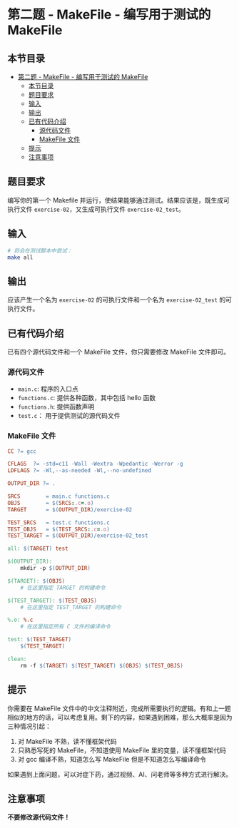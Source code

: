 # 第二题 - MakeFile - 编写用于测试的 MakeFile

## 本节目录

- [第二题 - MakeFile - 编写用于测试的 MakeFile](#第二题---makefile---编写用于测试的-makefile)
  - [本节目录](#本节目录)
  - [题目要求](#题目要求)
  - [输入](#输入)
  - [输出](#输出)
  - [已有代码介绍](#已有代码介绍)
    - [源代码文件](#源代码文件)
    - [MakeFile 文件](#makefile-文件)
  - [提示](#提示)
  - [注意事项](#注意事项)

## 题目要求

编写你的第一个 Makefile 并运行，使结果能够通过测试。结果应该是，既生成可执行文件 `exercise-02`，又生成可执行文件 `exercise-02_test`。

## 输入

```bash
# 将会在测试脚本中尝试：
make all
```

## 输出

应该产生一个名为 `exercise-02` 的可执行文件和一个名为 `exercise-02_test` 的可执行文件。

## 已有代码介绍

已有四个源代码文件和一个 MakeFile 文件，你只需要修改 MakeFile 文件即可。

### 源代码文件

- `main.c`: 程序的入口点
- `functions.c`: 提供各种函数，其中包括 hello 函数
- `functions.h`: 提供函数声明
- `test.c`： 用于提供测试的源代码文件

### MakeFile 文件

```makefile
CC ?= gcc

CFLAGS	?= -std=c11 -Wall -Wextra -Wpedantic -Werror -g
LDFLAGS ?= -Wl,--as-needed -Wl,--no-undefined

OUTPUT_DIR ?= .

SRCS		= main.c functions.c
OBJS		= $(SRCS:.c=.o)
TARGET		= $(OUTPUT_DIR)/exercise-02

TEST_SRCS	= test.c functions.c
TEST_OBJS	= $(TEST_SRCS:.c=.o)
TEST_TARGET = $(OUTPUT_DIR)/exercise-02_test

all: $(TARGET) test

$(OUTPUT_DIR):
	mkdir -p $(OUTPUT_DIR)

$(TARGET): $(OBJS)
	# 在这里指定 TARGET 的构建命令

$(TEST_TARGET): $(TEST_OBJS)
	# 在这里指定 TEST_TARGET 的构建命令

%.o: %.c
	# 在这里指定所有 C 文件的编译命令

test: $(TEST_TARGET)
	$(TEST_TARGET)

clean:
	rm -f $(TARGET) $(TEST_TARGET) $(OBJS) $(TEST_OBJS)

```

## 提示

你需要在 MakeFile 文件中的中文注释附近，完成所需要执行的逻辑。有和上一题相似的地方的话，可以考虑复用。剩下的内容，如果遇到困难，那么大概率是因为三种情况引起：

1. 对 MakeFile 不熟，读不懂框架代码
2. 只熟悉写死的 MakeFile，不知道使用 MakeFile 里的变量，读不懂框架代码
3. 对 gcc 编译不熟，知道怎么写 MakeFile 但是不知道怎么写编译命令

如果遇到上面问题，可以对症下药，通过视频、AI、问老师等多种方式进行解决。

## 注意事项

**不要修改源代码文件！**
